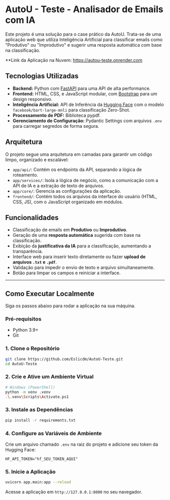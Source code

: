 # AutoU - Teste - Analisador de Emails com IA

Este projeto é uma solução para o case prático da AutoU. Trata-se de uma aplicação web que utiliza Inteligência Artificial para classificar emails como "Produtivo" ou "Improdutivo" e sugerir uma resposta automática com base na classificação.

**Link da Aplicação na Nuvem: https://autou-teste.onrender.com

## Tecnologias Utilizadas

- **Backend:** Python com [FastAPI](https://fastapi.tiangolo.com/) para uma API de alta performance.
- **Frontend:** HTML, CSS, e JavaScript modular, com [Bootstrap](https://getbootstrap.com/) para um design responsivo.
- **Inteligência Artificial:** API de Inferência da [Hugging Face](https://huggingface.co/inference-api) com o modelo `facebook/bart-large-mnli` para classificação Zero-Shot.
- **Processamento de PDF:** Biblioteca pypdf.
- **Gerenciamento de Configuração:** Pydantic Settings com arquivos `.env` para carregar segredos de forma segura.

## Arquitetura

O projeto segue uma arquitetura em camadas para garantir um código limpo, organizado e escalável:

- `app/api/`: Contém os endpoints da API, separando a lógica de roteamento.
- `app/services/`: Isola a lógica de negócio, como a comunicação com a API de IA e a extração de texto de arquivos.
- `app/core/`: Gerencia as configurações da aplicação.
- `frontend/`: Contém todos os arquivos da interface do usuário (HTML, CSS, JS), com o JavaScript organizado em módulos.

## Funcionalidades

- Classificação de emails em **Produtivo** ou **Improdutivo**.
- Geração de uma **resposta automática** sugerida com base na classificação.
- Exibição da **justificativa da IA** para a classificação, aumentando a transparência.
- Interface web para inserir texto diretamente ou fazer **upload de arquivos `.txt` e `.pdf`**.
- Validação para impedir o envio de texto e arquivo simultaneamente.
- Botão para limpar os campos e reiniciar a interface.

---

## Como Executar Localmente

Siga os passos abaixo para rodar a aplicação na sua máquina.

### Pré-requisitos

- Python 3.9+
- Git

### 1. Clone o Repositório
```bash
git clone https://github.com/Eslicdm/AutoU-Teste.git
cd AutoU-Teste
```

### 2. Crie e Ative um Ambiente Virtual
```bash
# Windows (PowerShell)
python -m venv .venv
.\.venv\Scripts\Activate.ps1
```

### 3. Instale as Dependências
```bash
pip install -r requirements.txt
```

### 4. Configure as Variáveis de Ambiente
Crie um arquivo chamado `.env` na raiz do projeto e adicione seu token da Hugging Face:
```
HF_API_TOKEN="hf_SEU_TOKEN_AQUI"
```

### 5. Inicie a Aplicação
```bash
uvicorn app.main:app --reload
```

Acesse a aplicação em `http://127.0.0.1:8000` no seu navegador.